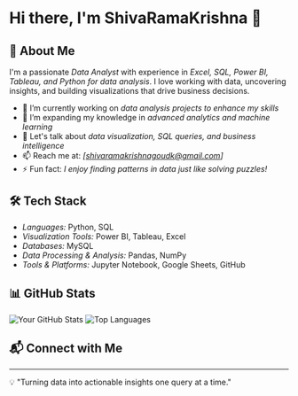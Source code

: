 # Hi there, I'm ShivaRamaKrishna 👋

## 🚀 About Me
I'm a passionate *Data Analyst* with experience in *Excel, SQL, Power BI, Tableau, and Python for data analysis*. I love working with data, uncovering insights, and building visualizations that drive business decisions.

- 🔭 I’m currently working on *data analysis projects to enhance my skills*
- 🌱 I’m expanding my knowledge in *advanced analytics and machine learning*
- 💬 Let's talk about *data visualization, SQL queries, and business intelligence*
- 📫 Reach me at: *[shivaramakrishnagoudk@gmail.com]*
- ⚡ Fun fact: *I enjoy finding patterns in data just like solving puzzles!*

## 🛠 Tech Stack
- *Languages:* Python, SQL
- *Visualization Tools:* Power BI, Tableau, Excel
- *Databases:* MySQL
- *Data Processing & Analysis:* Pandas, NumPy
- *Tools & Platforms:* Jupyter Notebook, Google Sheets, GitHub

## 📊 GitHub Stats
![Your GitHub Stats](https://github-readme-stats.vercel.app/api?username=yourusername&show_icons=true&theme=github_dark)
![Top Languages](https://github-readme-stats.vercel.app/api/top-langs/?username=yourusername&layout=compact&theme=github_dark)

## 📬 Connect with Me


---
💡 "Turning data into actionable insights one query at a time."
